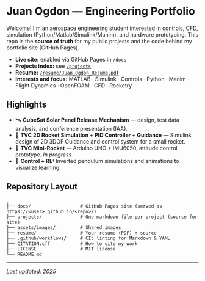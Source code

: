 # Juan Ogdon — Engineering Portfolio

Welcome! I'm an aerospace engineering student interested in controls, CFD, simulation (Python/Matlab/Simulink/Manim), and hardware prototyping. This repo is the **source of truth** for my public projects and the code behind my portfolio site (GitHub Pages).

-  **Live site:** enabled via GitHub Pages in `/docs`
-  **Projects index:** see [`/projects`](projects)
-  **Resume:** [`/resume/Juan_Ogdon_Resume.pdf`](resume/Juan_Ogdon_Resume.pdf)
-  **Interests and focus:** MATLAB · Simulink · Controls · Python · Manim · Flight Dynamics · OpenFOAM · CFD · Rocketry

## Highlights
- 🛰️ **CubeSat Solar Panel Release Mechanism** — design, test data analysis, and conference presentation (IAA).
- 🚀 **TVC 2D Rocket Simulation + PID Controller + Guidance** — Simulink design of 2D 3DOF Guidance and control system for a small rocket.
- 🚀 **TVC Mini-Rocket** — Arduino UNO + IMU6050, attitude control prototype. *In progress*
- 🧠 **Control + RL:** Inverted pendulum simulations and animations to visualize learning.

## Repository Layout
```
.
├── docs/                  # GitHub Pages site (served as https://<user>.github.io/<repo>/)
├── projects/              # One markdown file per project (source for site)
├── assets/images/         # Shared images
├── resume/                # Your resume (PDF) + source
├── .github/workflows/     # CI: linting for Markdown & YAML
├── CITATION.cff           # How to cite my work
├── LICENSE                # MIT license
└── README.md
```

---
*Last updated: 2025*
